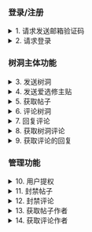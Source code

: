 ### 登录/注册

<details>
<summary>1. 请求发送邮箱验证码</summary>

### 接口功能

> 请求服务端发送邮箱验证码

### URL

> /api/v1/email_captcha

### 支持格式

> JSON

### HTTP 请求方式

> POST

### 请求参数

> | 参数 | 必选 | 类型   | 说明           |
> | :--- | :--- | :----- | -------------- |
> | mail | ture | string | 需要验证的邮箱 |

### 返回字段

> | 返回字段 | 字段类型 | 说明                                                                                                       |
> | :------- | :------- | :--------------------------------------------------------------------------------------------------------- |
> | status   | string   | 返回结果状态<br>-success：正常 <br>-failure：错误                                                          |
> | post_id  | string   | 信息<br>-ok 成功发送<br>-invalid email address 邮箱格式错误<br>-requests are too frequent 请求过于频繁<br> |

</details>

<details>
<summary>2. 请求登录</summary>

### 接口功能

> 验证验证码并登录

### URL

> /api/v1/login

### 支持格式

> JSON

### HTTP 请求方式

> POST

### 请求参数

> | 参数 | 必选 | 类型   | 说明       |
> | :--- | :--- | :----- | ---------- |
> | mail | ture | string | 登录邮箱   |
> | code | ture | string | 邮箱验证码 |

### 返回字段

> | 返回字段  | 字段类型 | 说明                                                                                                       |
> | :-------- | :------- | :--------------------------------------------------------------------------------------------------------- |
> | status    | string   | 返回结果状态<br>-success：正常 <br>-failure：错误                                                          |
> | message   | string   | 信息<br>-ok 成功发送<br>-invalid email address 邮箱格式错误<br>-requests are too frequent 请求过于频繁<br> |
> | user_data | string   | 登录成功返回用户信息                                                                                       |

</details>

### 树洞主体功能

<details>
<summary>3. 发送树洞</summary>

### 接口功能

> 发送新的树洞

### URL

> /api/v1/new_post

### 支持格式

> JSON

### HTTP 请求方式

> POST

### 请求参数

> | 参数    | 必选 | 类型   | 说明                               |
> | :------ | :--- | :----- | ---------------------------------- |
> | token   | ture | string | 存放在 header 中<br>"token":"xxxx" |
> | title   | ture | string | 标题                               |
> | content | ture | string | 内容                               |

### 返回字段

> | 返回字段 | 字段类型 | 说明                                              |
> | :------- | :------- | :------------------------------------------------ |
> | status   | string   | 返回结果状态<br>-success：正常 <br>-failure：错误 |
> | post_id  | int      | 发送成功时返回 文章 的 id                         |

</details>

<details>
<summary>4. 发送爱选修主贴</summary>

### 接口功能

> 发送爱选修主贴

### URL

> /api/v1/sendEmailCode

### HTTP 请求方式

> POST

### 请求参数

> | 参数    | 必选 | 类型   | 说明                               |
> | :------ | :--- | :----- | ---------------------------------- |
> | token   | ture | string | 存放在 header 中<br>"token":"xxxx" |
> | title   | ture | string | 标题                               |
> | content | ture | string | 内容(json)                         |

### 返回字段

> | 返回字段 | 字段类型 | 说明                                              |
> | :------- | :------- | :------------------------------------------------ |
> | status   | string   | 返回结果状态<br>-success：正常 <br>-failure：错误 |
> | status   | string   | 返回结果状态<br>-success：正常 <br>-failure：错误 |
> | post_id  | int      | 发送成功时返回 文章 的 id                         |

</details>

<details>
<summary>5. 获取帖子</summary>

### 接口功能

> 获取树洞内容

### URL

> /api/v1/get_post/<post_id>

### HTTP 请求方式

> GET

### 请求参数

> | 参数  | 必选 | 类型   | 说明                               |
> | :---- | :--- | :----- | ---------------------------------- |
> | token | ture | string | 存放在 header 中<br>"token":"xxxx" |

### 返回字段

> | 返回字段 | 字段类型 | 说明                                              |
> | :------- | :------- | :------------------------------------------------ |
> | status   | string   | 返回结果状态<br>-success：正常 <br>-failure：错误 |
> | title    | string   | 文章的标题                                        |
> | content  | string   | 文章的内容                                        |

</details>

<details>
<summary>6. 评论树洞</summary>

### 接口功能

> 评论树洞

### URL

> /api/v1/comment/post/<post_id>

### HTTP 请求方式

> POST

### 支持格式

> JSON

### 请求参数

> | 参数  | 必选 | 类型   | 说明                               |
> | :---- | :--- | :----- | ---------------------------------- |
> | token | ture | string | 存放在 header 中<br>"token":"xxxx" |
> | body  | ture | string | 评论内容                           |

### 返回字段

> | 返回字段 | 字段类型 | 说明                                              |
> | :------- | :------- | :------------------------------------------------ |
> | status   | string   | 返回结果状态<br>-success：正常 <br>-failure：错误 |
> | id       | int      | 评论的 id                                         |

</details>

<details>
<summary>7. 回复评论</summary>

### 接口功能

> 评论评论(楼中楼)

### URL

> /api/v1/comment/comment/<comment_id>

### HTTP 请求方式

> POST

### 支持格式

> JSON

### 请求参数

> | 参数  | 必选 | 类型   | 说明                               |
> | :---- | :--- | :----- | ---------------------------------- |
> | token | ture | string | 存放在 header 中<br>"token":"xxxx" |
> | body  | ture | string | 评论内容                           |

### 返回字段

> | 返回字段 | 字段类型 | 说明                                              |
> | :------- | :------- | :------------------------------------------------ |
> | status   | string   | 返回结果状态<br>-success：正常 <br>-failure：错误 |
> | id       | int      | 评论的 id                                         |

</details>

<details>
<summary>8. 获取树洞评论</summary>

### 接口功能

> 获取树洞的评论

### URL

> /api/v1/comment/post/<post_id>

### HTTP 请求方式

> GET

### 请求参数

> | 参数  | 必选 | 类型   | 说明                               |
> | :---- | :--- | :----- | ---------------------------------- |
> | token | ture | string | 存放在 header 中<br>"token":"xxxx" |

### 返回示例

```json
{
  "data": {
    "0": {
      "body": "7777",
      "id": 7,
      "replied_id": null,
      "replies": [10, 11],
      "timestamps": "Sat, 20 Mar 2021 21:44:39 GMT"
    },
    "1": {
      "body": "8888",
      "id": 8,
      "replied_id": null,
      "replies": [12, 13],
      "timestamps": "Sat, 20 Mar 2021 21:44:44 GMT"
    },
    "2": {
      "body": "99999",
      "id": 9,
      "replied_id": null,
      "replies": [14, 15],
      "timestamps": "Sat, 20 Mar 2021 21:44:48 GMT"
    }
  },
  "status": "success"
}
```

</details>

<details>
<summary>9. 获取评论的回复</summary>

### 接口功能

> 获取评论的回复

### URL

> /api/v1/comment/comment/<comment_id>

### HTTP 请求方式

> GET

### 请求参数

> | 参数  | 必选 | 类型   | 说明                               |
> | :---- | :--- | :----- | ---------------------------------- |
> | token | ture | string | 存放在 header 中<br>"token":"xxxx" |

### 返回示例

```json
{
  "data": {
    "0": {
      "body": "sub_7",
      "id": 11,
      "replied_id": 7,
      "replies": [16],
      "timestamps": "Sat, 20 Mar 2021 21:45:21 GMT"
    }
  },
  "status": "success"
}
```

</details>

### 管理功能

<details>
<summary>10. 用户提权</summary>

### 接口功能

> 提权某用户权限到管理员

### 权限要求

> su

### URL

> /api/v1/sudo/<user_id>

### HTTP 请求方式

> POST

### 支持格式

> JSON

### 请求参数

> | 参数   | 必选 | 类型   | 说明                               |
> | :----- | :--- | :----- | ---------------------------------- |
> | token  | ture | string | 存放在 header 中<br>"token":"xxxx" |
> | enc_id | ture | string | 使用 su 私钥签名的用户 id          |

### 返回字段

> | 返回字段 | 字段类型 | 说明                                              |
> | :------- | :------- | :------------------------------------------------ |
> | status   | string   | 返回结果状态<br>-success：正常 <br>-failure：错误 |

</details>

<details>
<summary>11. 封禁帖子</summary>

### 接口功能

> 封禁帖子

### 权限要求

> 管理员

### URL

> /api/v1/banPost/<post_id>

### HTTP 请求方式

> POST

### 支持格式

> JSON

### 请求参数

> | 参数  | 必选 | 类型   | 说明                               |
> | :---- | :--- | :----- | ---------------------------------- |
> | token | ture | string | 存放在 header 中<br>"token":"xxxx" |

### 返回字段

> | 返回字段 | 字段类型 | 说明                                              |
> | :------- | :------- | :------------------------------------------------ |
> | status   | string   | 返回结果状态<br>-success：正常 <br>-failure：错误 |

</details>

<details>
<summary>12. 封禁评论</summary>

### 接口功能

> 封禁评论

### 权限要求

> 管理员

### URL

> /api/v1/banComment/<comment_id>

### HTTP 请求方式

> POST

### 支持格式

> JSON

### 请求参数

> | 参数  | 必选 | 类型   | 说明                               |
> | :---- | :--- | :----- | ---------------------------------- |
> | token | ture | string | 存放在 header 中<br>"token":"xxxx" |

### 返回字段

> | 返回字段 | 字段类型 | 说明                                              |
> | :------- | :------- | :------------------------------------------------ |
> | status   | string   | 返回结果状态<br>-success：正常 <br>-failure：错误 |

</details>

<details>
<summary>13. 获取帖子作者</summary>

### 接口功能

> 获取帖子作者

### 权限要求

> su

### URL

> /api/v1/getAuthor/post/<post_id>

### HTTP 请求方式

> GET

### 支持格式

> JSON

### 请求参数

> | 参数  | 必选 | 类型   | 说明                               |
> | :---- | :--- | :----- | ---------------------------------- |
> | token | ture | string | 存放在 header 中<br>"token":"xxxx" |

### 返回字段

> | 返回字段 | 字段类型 | 说明                                              |
> | :------- | :------- | :------------------------------------------------ |
> | status   | string   | 返回结果状态<br>-success：正常 <br>-failure：错误 |
> | author   | string   | RSA 二次加密后的用户信息                          |

</details>

<details>
<summary>14. 获取评论作者</summary>

### 接口功能

> 获取评论作者

### 权限要求

> su

### URL

> /api/v1/getAuthor/comment/<comment_id>

### HTTP 请求方式

> GET

### 支持格式

> JSON

### 请求参数

> | 参数  | 必选 | 类型   | 说明                               |
> | :---- | :--- | :----- | ---------------------------------- |
> | token | ture | string | 存放在 header 中<br>"token":"xxxx" |

### 返回字段

> | 返回字段 | 字段类型 | 说明                                              |
> | :------- | :------- | :------------------------------------------------ |
> | status   | string   | 返回结果状态<br>-success：正常 <br>-failure：错误 |
> | author   | string   | RSA 二次加密后的用户信息                          |

</details>
